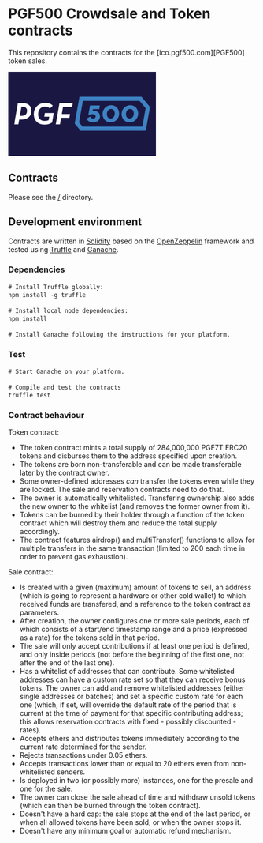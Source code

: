 # PGF500 Crowdsale and Token contracts

This repository contains the contracts for the [ico.pgf500.com][PGF500] token sales.

![PGF500logo](pgf500logo.png)

## Contracts

Please see the [/](Crowdsale) directory.

## Development environment

Contracts are written in [Solidity][solidity] based on the [OpenZeppelin][openzeppelin] framework and tested using [Truffle][truffle] and [Ganache][ganache].

### Dependencies

```
# Install Truffle globally:
npm install -g truffle

# Install local node dependencies:
npm install

# Install Ganache following the instructions for your platform.
```

### Test

```
# Start Ganache on your platform.

# Compile and test the contracts
truffle test
```

### Contract behaviour

Token contract:

- The token contract mints a total supply of 284,000,000 PGF7T ERC20 tokens and disburses them to the address specified upon creation.
- The tokens are born non-transferable and can be made transferable later by the contract owner.
- Some owner-defined addresses *can* transfer the tokens even while they are locked. The sale and reservation contracts need to do that.
- The owner is automatically whitelisted. Transfering ownership also adds the new owner to the whitelist (and removes the former owner from it).
- Tokens can be burned by their holder through a function of the token contract which will destroy them and reduce the total supply accordingly.
- The contract features airdrop() and multiTransfer() functions to allow for multiple transfers in the same transaction (limited to 200 each time in order to prevent gas exhaustion).

Sale contract:

- Is created with a given (maximum) amount of tokens to sell, an address (which is going to represent a hardware or other cold wallet) to which received funds are transfered, and a reference to the token contract as parameters.
- After creation, the owner configures one or more sale periods, each of which consists of a start/end timestamp range and a price (expressed as a rate) for the tokens sold in that period.
- The sale will only accept contributions if at least one period is defined, and only inside periods (not before the beginning of the first one, not after the end of the last one).
- Has a whitelist of addresses that can contribute. Some whitelisted addresses can have a custom rate set so that they can receive bonus tokens. The owner can add and remove whitelisted addresses (either single addresses or batches) and set a specific custom rate for each one (which, if set, will override the default rate of the period that is current at the time of payment for that specific contributing address; this allows reservation contracts with fixed - possibly discounted - rates).
- Accepts ethers and distributes tokens immediately according to the current rate determined for the sender.
- Rejects transactions under 0.05 ethers.
- Accepts transactions lower than or equal to 20 ethers even from non-whitelisted senders.
- Is deployed in two (or possibly more) instances, one for the presale and one for the sale.
- The owner can close the sale ahead of time and withdraw unsold tokens (which can then be burned through the token contract).
- Doesn't have a hard cap: the sale stops at the end of the last period, or when all allowed tokens have been sold, or when the owner stops it.
- Doesn't have any minimum goal or automatic refund mechanism.



[PGF500site]: https://ico.pgf500.com
[solidity]: https://solidity.readthedocs.io/en/develop/
[openzeppelin]: https://openzeppelin.org/
[truffle]: http://truffleframework.com/
[ganache]: http://truffleframework.com/ganache/

